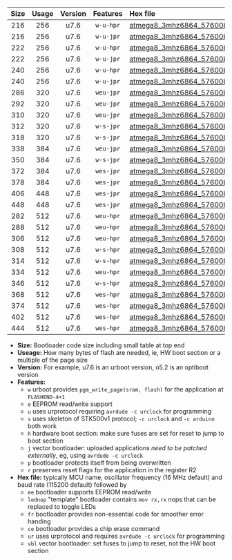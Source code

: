 |Size|Usage|Version|Features|Hex file|
|:-:|:-:|:-:|:-:|:--|
|216|256|u7.6|`w-u-hpr`|[atmega8_3mhz6864_57600bps_ur.hex](https://raw.githubusercontent.com/stefanrueger/urboot/main//atmega8_3mhz6864_57600bps_ur.hex)|
|216|256|u7.6|`w-u-jpr`|[atmega8_3mhz6864_57600bps_ur_vbl.hex](https://raw.githubusercontent.com/stefanrueger/urboot/main//atmega8_3mhz6864_57600bps_ur_vbl.hex)|
|222|256|u7.6|`w-u-hpr`|[atmega8_3mhz6864_57600bps_lednop_ur.hex](https://raw.githubusercontent.com/stefanrueger/urboot/main//atmega8_3mhz6864_57600bps_lednop_ur.hex)|
|222|256|u7.6|`w-u-jpr`|[atmega8_3mhz6864_57600bps_lednop_ur_vbl.hex](https://raw.githubusercontent.com/stefanrueger/urboot/main//atmega8_3mhz6864_57600bps_lednop_ur_vbl.hex)|
|240|256|u7.6|`w-u-hpr`|[atmega8_3mhz6864_57600bps_lednop_fr_ur.hex](https://raw.githubusercontent.com/stefanrueger/urboot/main//atmega8_3mhz6864_57600bps_lednop_fr_ur.hex)|
|240|256|u7.6|`w-u-jpr`|[atmega8_3mhz6864_57600bps_lednop_fr_ur_vbl.hex](https://raw.githubusercontent.com/stefanrueger/urboot/main//atmega8_3mhz6864_57600bps_lednop_fr_ur_vbl.hex)|
|286|320|u7.6|`weu-jpr`|[atmega8_3mhz6864_57600bps_ee_ur_vbl.hex](https://raw.githubusercontent.com/stefanrueger/urboot/main//atmega8_3mhz6864_57600bps_ee_ur_vbl.hex)|
|292|320|u7.6|`weu-jpr`|[atmega8_3mhz6864_57600bps_ee_lednop_ur_vbl.hex](https://raw.githubusercontent.com/stefanrueger/urboot/main//atmega8_3mhz6864_57600bps_ee_lednop_ur_vbl.hex)|
|310|320|u7.6|`weu-jpr`|[atmega8_3mhz6864_57600bps_ee_lednop_fr_ur_vbl.hex](https://raw.githubusercontent.com/stefanrueger/urboot/main//atmega8_3mhz6864_57600bps_ee_lednop_fr_ur_vbl.hex)|
|312|320|u7.6|`w-s-jpr`|[atmega8_3mhz6864_57600bps_vbl.hex](https://raw.githubusercontent.com/stefanrueger/urboot/main//atmega8_3mhz6864_57600bps_vbl.hex)|
|318|320|u7.6|`w-s-jpr`|[atmega8_3mhz6864_57600bps_lednop_vbl.hex](https://raw.githubusercontent.com/stefanrueger/urboot/main//atmega8_3mhz6864_57600bps_lednop_vbl.hex)|
|338|384|u7.6|`weu-jpr`|[atmega8_3mhz6864_57600bps_ee_lednop_fr_ce_ur_vbl.hex](https://raw.githubusercontent.com/stefanrueger/urboot/main//atmega8_3mhz6864_57600bps_ee_lednop_fr_ce_ur_vbl.hex)|
|350|384|u7.6|`w-s-jpr`|[atmega8_3mhz6864_57600bps_lednop_fr_vbl.hex](https://raw.githubusercontent.com/stefanrueger/urboot/main//atmega8_3mhz6864_57600bps_lednop_fr_vbl.hex)|
|372|384|u7.6|`wes-jpr`|[atmega8_3mhz6864_57600bps_ee_vbl.hex](https://raw.githubusercontent.com/stefanrueger/urboot/main//atmega8_3mhz6864_57600bps_ee_vbl.hex)|
|378|384|u7.6|`wes-jpr`|[atmega8_3mhz6864_57600bps_ee_lednop_vbl.hex](https://raw.githubusercontent.com/stefanrueger/urboot/main//atmega8_3mhz6864_57600bps_ee_lednop_vbl.hex)|
|406|448|u7.6|`wes-jpr`|[atmega8_3mhz6864_57600bps_ee_lednop_fr_vbl.hex](https://raw.githubusercontent.com/stefanrueger/urboot/main//atmega8_3mhz6864_57600bps_ee_lednop_fr_vbl.hex)|
|448|448|u7.6|`wes-jpr`|[atmega8_3mhz6864_57600bps_ee_lednop_fr_ce_vbl.hex](https://raw.githubusercontent.com/stefanrueger/urboot/main//atmega8_3mhz6864_57600bps_ee_lednop_fr_ce_vbl.hex)|
|282|512|u7.6|`weu-hpr`|[atmega8_3mhz6864_57600bps_ee_ur.hex](https://raw.githubusercontent.com/stefanrueger/urboot/main//atmega8_3mhz6864_57600bps_ee_ur.hex)|
|288|512|u7.6|`weu-hpr`|[atmega8_3mhz6864_57600bps_ee_lednop_ur.hex](https://raw.githubusercontent.com/stefanrueger/urboot/main//atmega8_3mhz6864_57600bps_ee_lednop_ur.hex)|
|306|512|u7.6|`weu-hpr`|[atmega8_3mhz6864_57600bps_ee_lednop_fr_ur.hex](https://raw.githubusercontent.com/stefanrueger/urboot/main//atmega8_3mhz6864_57600bps_ee_lednop_fr_ur.hex)|
|308|512|u7.6|`w-s-hpr`|[atmega8_3mhz6864_57600bps.hex](https://raw.githubusercontent.com/stefanrueger/urboot/main//atmega8_3mhz6864_57600bps.hex)|
|314|512|u7.6|`w-s-hpr`|[atmega8_3mhz6864_57600bps_lednop.hex](https://raw.githubusercontent.com/stefanrueger/urboot/main//atmega8_3mhz6864_57600bps_lednop.hex)|
|334|512|u7.6|`weu-hpr`|[atmega8_3mhz6864_57600bps_ee_lednop_fr_ce_ur.hex](https://raw.githubusercontent.com/stefanrueger/urboot/main//atmega8_3mhz6864_57600bps_ee_lednop_fr_ce_ur.hex)|
|346|512|u7.6|`w-s-hpr`|[atmega8_3mhz6864_57600bps_lednop_fr.hex](https://raw.githubusercontent.com/stefanrueger/urboot/main//atmega8_3mhz6864_57600bps_lednop_fr.hex)|
|368|512|u7.6|`wes-hpr`|[atmega8_3mhz6864_57600bps_ee.hex](https://raw.githubusercontent.com/stefanrueger/urboot/main//atmega8_3mhz6864_57600bps_ee.hex)|
|374|512|u7.6|`wes-hpr`|[atmega8_3mhz6864_57600bps_ee_lednop.hex](https://raw.githubusercontent.com/stefanrueger/urboot/main//atmega8_3mhz6864_57600bps_ee_lednop.hex)|
|402|512|u7.6|`wes-hpr`|[atmega8_3mhz6864_57600bps_ee_lednop_fr.hex](https://raw.githubusercontent.com/stefanrueger/urboot/main//atmega8_3mhz6864_57600bps_ee_lednop_fr.hex)|
|444|512|u7.6|`wes-hpr`|[atmega8_3mhz6864_57600bps_ee_lednop_fr_ce.hex](https://raw.githubusercontent.com/stefanrueger/urboot/main//atmega8_3mhz6864_57600bps_ee_lednop_fr_ce.hex)|

- **Size:** Bootloader code size including small table at top end
- **Useage:** How many bytes of flash are needed, ie, HW boot section or a multiple of the page size
- **Version:** For example, u7.6 is an urboot version, o5.2 is an optiboot version
- **Features:**
  + `w` urboot provides `pgm_write_page(sram, flash)` for the application at `FLASHEND-4+1`
  + `e` EEPROM read/write support
  + `u` uses urprotocol requiring `avrdude -c urclock` for programming
  + `s` uses skeleton of STK500v1 protocol; `-c urclock` and `-c arduino` both work
  + `h` hardware boot section: make sure fuses are set for reset to jump to boot section
  + `j` vector bootloader: uploaded applications *need to be patched externally*, eg, using `avrdude -c urclock`
  + `p` bootloader protects itself from being overwritten
  + `r` preserves reset flags for the application in the register R2
- **Hex file:** typically MCU name, oscillator frequency (16 MHz default) and baud rate (115200 default) followed by
  + `ee` bootloader supports EEPROM read/write
  + `lednop` "template" bootloader contains `mov rx,rx` nops that can be replaced to toggle LEDs
  + `fr` bootloader provides non-essential code for smoother error handing
  + `ce` bootloader provides a chip erase command
  + `ur` uses urprotocol and requires `avrdude -c urclock` for programming
  + `vbl` vector bootloader: set fuses to jump to reset, not the HW boot section
